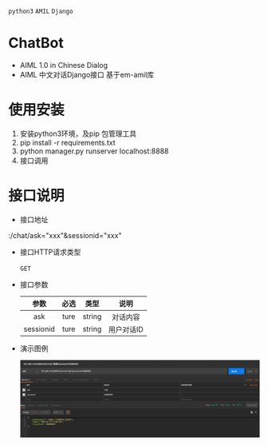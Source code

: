 `python3` `AMIL` `Django`

# ChatBot

- AIML 1.0 in Chinese Dialog
- AIML 中文对话Django接口 基于em-amil库

# 使用安装 
  1. 安装python3环境，及pip 包管理工具
  2. pip install -r requirements.txt
  3. python manager.py runserver localhost:8888
  4. 接口调用
# 接口说明
  - 接口地址  
  
<ip>:<host>/chat/ask="xxx"&sessionid="xxx"   
  
  - 接口HTTP请求类型  
    
    `GET`
    
  - 接口参数
  
    参数|必选|类型|说明
    :----:|:---:|:---:|:---:
    ask  |ture    |string|对话内容
    sessionid|ture|string|用户对话ID
  
  - 演示图例 
  
    ![avatar](./images/postmancapture.png)
